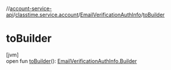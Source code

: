 //[account-service-api](../../../index.md)/[classtime.service.account](../index.md)/[EmailVerificationAuthInfo](index.md)/[toBuilder](to-builder.md)

# toBuilder

[jvm]\
open fun [toBuilder](to-builder.md)(): [EmailVerificationAuthInfo.Builder](-builder/index.md)
